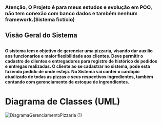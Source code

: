 <h3>Atenção, O Projeto é para meus estudos e evolução em POO, não tem conexão com banco dados e também nenhum framework.(Sistema fictício)<h3> 
  
<h2>Visão Geral do Sistema<h2>
<h4> O sistema tem o objetivo de gerenciar uma pizzaria, visando dar auxilio aos funcionarios e maior flexibilidade aos clientes.
 Deve permitir o cadastro de clientes e entregadores para registro de histórico de pedidos e entregas realizadas. O cliente ao se cadastrar 
  no sistema, pode esta fazendo pedido de onde esteja. No Sistema vai conter o cardápio atualizado de todas as 
 pizzas e seus respectivos ingredientes, também contando com gerenciamento de estoque de ingrendientes.<h4> 

<h1>Diagrama de Classes (UML) </h1>

![DiagramaGerenciamentoPizzaria (1)](https://github.com/ElrickFernando200/gerenciamento-pizzaria/assets/117322813/4db5f565-6b61-49e8-be19-7311ef8634ce)
